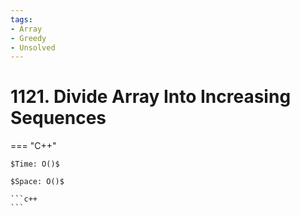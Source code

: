 ```yaml
---
tags:
- Array
- Greedy
- Unsolved
---
```



# 1121. Divide Array Into Increasing Sequences

=== "C++"

    $Time: O()$

    $Space: O()$

    ```c++
    ```